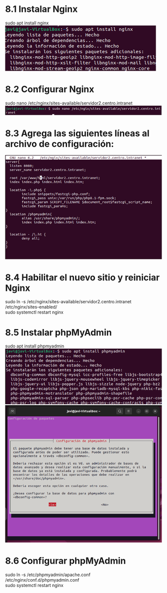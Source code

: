 # 8.1 Instalar Nginx
sudo apt install nginx  
![imagen1](../Foto/8.1.png)  

# 8.2 Configurar Nginx
sudo nano /etc/nginx/sites-available/servidor2.centro.intranet
![imagen1](../Foto/8.2.png)  


# 8.3 Agrega las siguientes líneas al archivo de configuración:
![imagen1](../Foto/8.3.png)  

# 8.4 Habilitar el nuevo sitio y reiniciar Nginx
sudo ln -s /etc/nginx/sites-available/servidor2.centro.intranet /etc/nginx/sites-enabled/  
sudo systemctl restart nginx

# 8.5 Instalar phpMyAdmin
sudo apt install phpmyadmin  
![imagen1](../Foto/8.5.png)   
![imagen1](../Foto/8.5_1.png)  


# 8.6 Configurar phpMyAdmin
sudo ln -s /etc/phpmyadmin/apache.conf /etc/nginx/conf.d/phpmyadmin.conf  
sudo systemctl restart nginx